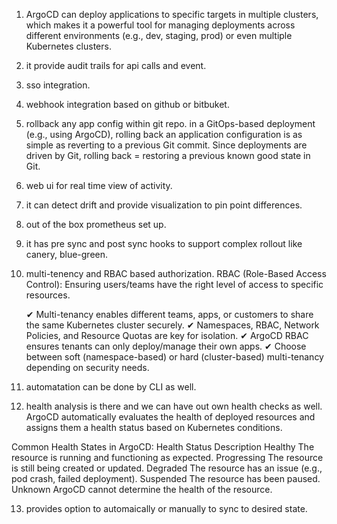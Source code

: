 1. ArgoCD can deploy applications to specific targets in multiple clusters, which makes it a powerful tool for managing deployments across different environments (e.g., dev, staging, prod) or even multiple Kubernetes clusters.

2. it provide audit trails for api calls and event.

3. sso integration.

4. webhook integration based on github or bitbuket.

5. rollback any app config within git repo.
   in a GitOps-based deployment (e.g., using ArgoCD), rolling back an application configuration is as simple as reverting to a previous Git commit. Since deployments are driven by Git, rolling back = restoring a previous known good state in Git.

6. web ui for real time view of activity.

7. it can detect drift and provide visualization to pin point differences.

8. out of the box prometheus set up.

9. it has pre sync and post sync hooks to support complex rollout like canery, blue-green.

10. multi-tenency and RBAC based authorization. 
    RBAC (Role-Based Access Control): Ensuring users/teams have the right level of access to specific resources.

    ✔ Multi-tenancy enables different teams, apps, or customers to share the same Kubernetes cluster securely.
    ✔ Namespaces, RBAC, Network Policies, and Resource Quotas are key for isolation.
    ✔ ArgoCD RBAC ensures tenants can only deploy/manage their own apps.
    ✔ Choose between soft (namespace-based) or hard (cluster-based) multi-tenancy depending on security needs.

11. automatation can be done by CLI as well.

12. health analysis is there and we can have out own health checks as well.
ArgoCD automatically evaluates the health of deployed resources and assigns them a health status based on Kubernetes conditions.

Common Health States in ArgoCD:
Health Status	            Description
Healthy                 	The resource is running and functioning as expected.
Progressing	                The resource is still being created or updated.
Degraded	                The resource has an issue (e.g., pod crash, failed deployment).
Suspended	                The resource has been paused.
Unknown	                    ArgoCD cannot determine the health of the resource.

13. provides option to automaically or manually to sync to desired state.
